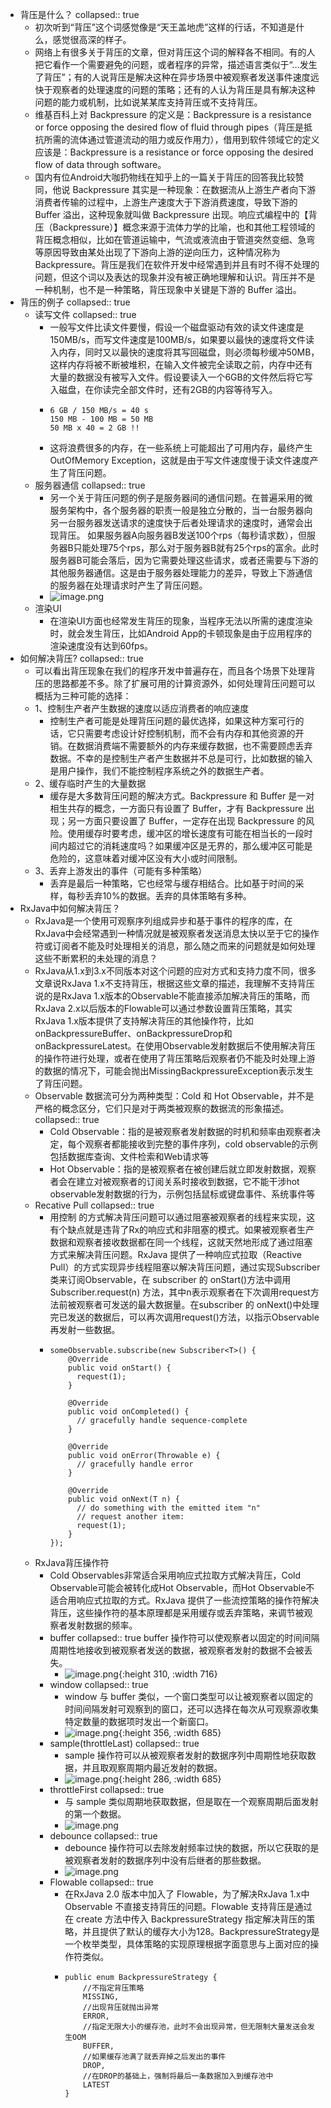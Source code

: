- 背压是什么？
  collapsed:: true
	- 初次听到“背压”这个词感觉像是“天王盖地虎”这样的行话，不知道是什么，感觉很高深的样子。
	- 网络上有很多关于背压的文章，但对背压这个词的解释各不相同。有的人把它看作一个需要避免的问题，或者程序的异常，描述语言类似于“…发生了背压”；有的人说背压是解决这种在异步场景中被观察者发送事件速度远快于观察者的处理速度的问题的策略；还有的人认为背压是具有解决这种问题的能力或机制，比如说某某库支持背压或不支持背压。
	- 维基百科上对 Backpressure 的定义是：Backpressure is a resistance or force opposing the desired flow of fluid through pipes（背压是抵抗所需的流体通过管道流动的阻力或反作用力），借用到软件领域它的定义应该是：Backpressure is a resistance or force opposing the desired flow of data through software。
	- 国内有位Android大咖扔物线在知乎上的一篇关于背压的回答我比较赞同，他说 Backpressure 其实是一种现象：在数据流从上游生产者向下游消费者传输的过程中，上游生产速度大于下游消费速度，导致下游的 Buffer 溢出，这种现象就叫做 Backpressure 出现。响应式编程中的【背压（Backpressure）】概念来源于流体力学的比喻，也和其他工程领域的背压概念相似，比如在管道运输中，气流或液流由于管道突然变细、急弯等原因导致由某处出现了下游向上游的逆向压力，这种情况称为 Backpressure。背压是我们在软件开发中经常遇到并且有时不得不处理的问题，但这个词以及表达的现象并没有被正确地理解和认识。背压并不是一种机制，也不是一种策略，背压现象中关键是下游的 Buffer 溢出。
- 背压的例子
  collapsed:: true
	- 读写文件
	  collapsed:: true
		- 一般写文件比读文件要慢，假设一个磁盘驱动有效的读文件速度是150MB/s，而写文件速度是100MB/s，如果要以最快的速度将文件读入内存，同时又以最快的速度将其写回磁盘，则必须每秒缓冲50MB，这样内存将被不断被堆积，在输入文件被完全读取之前，内存中还有大量的数据没有被写入文件。假设要读入一个6GB的文件然后将它写入磁盘，在你读完全部文件时，还有2GB的内容等待写入。
		- ```
		  6 GB / 150 MB/s = 40 s
		  150 MB - 100 MB = 50 MB
		  50 MB x 40 = 2 GB !!
		  ```
		- 这将浪费很多的内存，在一些系统上可能超出了可用内存，最终产生OutOfMemory Exception，这就是由于写文件速度慢于读文件速度产生了背压问题。
	- 服务器通信
	  collapsed:: true
		- 另一个关于背压问题的例子是服务器间的通信问题。在普遍采用的微服务架构中，各个服务器的职责一般是独立分散的，当一台服务器向另一台服务器发送请求的速度快于后者处理请求的速度时，通常会出现背压。
		  如果服务器A向服务器B发送100个rps（每秒请求数），但服务器B只能处理75个rps，那么对于服务器B就有25个rps的富余。此时服务器B可能会落后，因为它需要处理这些请求，或者还需要与下游的其他服务器通信。这是由于服务器处理能力的差异，导致上下游通信的服务器在处理请求时产生了背压问题。
		- ![image.png](../assets/image_1684303669086_0.png)
	- 渲染UI
		- 在渲染UI方面也经常发生背压的现象，当程序无法以所需的速度渲染时，就会发生背压，比如Android App的卡顿现象是由于应用程序的渲染速度没有达到60fps。
- 如何解决背压?
  collapsed:: true
	- 可以看出背压现象在我们的程序开发中普遍存在，而且各个场景下处理背压的思路都差不多。除了扩展可用的计算资源外，如何处理背压问题可以概括为三种可能的选择：
	- 1、控制生产者产生数据的速度以适应消费者的响应速度
		- 控制生产者可能是处理背压问题的最优选择，如果这种方案可行的话，它只需要考虑设计好控制机制，而不会有内存和其他资源的开销。在数据消费端不需要额外的内存来缓存数据，也不需要顾虑丢弃数据。不幸的是控制生产者产生数据并不总是可行，比如数据的输入是用户操作，我们不能控制程序系统之外的数据生产者。
	- 2、缓存临时产生的大量数据
		- 缓存是大多数背压问题的解决方式。Backpressure 和 Buffer 是一对相生共存的概念，一方面只有设置了 Buffer，才有 Backpressure 出现；另一方面只要设置了 Buffer，一定存在出现 Backpressure 的风险。使用缓存时要考虑，缓冲区的增长速度有可能在相当长的一段时间内超过它的消耗速度吗？如果缓冲区是无界的，那么缓冲区可能是危险的，这意味着对缓冲区没有大小或时间限制。
	- 3、丢弃上游发出的事件（可能有多种策略）
		- 丢弃是最后一种策略，它也经常与缓存相结合。比如基于时间的采样，每秒丢弃10%的数据。丢弃的具体策略有多种。
- RxJava中如何解决背压？
	- RxJava是一个使用可观察序列组成异步和基于事件的程序的库，在RxJava中会经常遇到一种情况就是被观察者发送消息太快以至于它的操作符或订阅者不能及时处理相关的消息，那么随之而来的问题就是如何处理这些不断累积的未处理的消息？
	- RxJava从1.x到3.x不同版本对这个问题的应对方式和支持力度不同，很多文章说RxJava 1.x不支持背压，根据这些文章的描述，我理解不支持背压说的是RxJava 1.x版本的Observable不能直接添加解决背压的策略，而RxJava 2.x以后版本的Flowable可以通过参数设置背压策略，其实RxJava 1.x版本提供了支持解决背压的其他操作符，比如onBackpressureBuffer、onBackpressureDrop和onBackpressureLatest。在使用Observable发射数据后不使用解决背压的操作符进行处理，或者在使用了背压策略后观察者仍不能及时处理上游的数据的情况下，可能会抛出MissingBackpressureException表示发生了背压问题。
	- Observable 数据流可分为两种类型：Cold 和 Hot Observable，并不是严格的概念区分，它们只是对于两类被观察的数据流的形象描述。
	  collapsed:: true
		- Cold Observable：指的是被观察者发射数据的时机和频率由观察者决定，每个观察者都能接收到完整的事件序列，cold observable的示例包括数据库查询、文件检索和Web请求等
		- Hot Observable：指的是被观察者在被创建后就立即发射数据，观察者会在建立对被观察者的订阅关系时接收到数据，它不能干涉hot observable发射数据的行为，示例包括鼠标或键盘事件、系统事件等
	- Recative Pull
	  collapsed:: true
		- 用控制 的方式解决背压问题可以通过阻塞被观察者的线程来实现，这有个缺点就是违背了Rx的响应式和非阻塞的模式。如果被观察者生产数据和观察者接收数据都在同一个线程，这就天然地形成了通过阻塞方式来解决背压问题。RxJava 提供了一种响应式拉取（Reactive Pull）的方式实现异步线程阻塞以解决背压问题，通过实现Subscriber类来订阅Observable，在 subscriber 的 onStart()方法中调用Subscriber.request(n) 方法，其中n表示观察者在下次调用request方法前被观察者可发送的最大数据量。在subscriber 的 onNext()中处理完已发送的数据后，可以再次调用request()方法，以指示Observable再发射一些数据。
		- ```
		  someObservable.subscribe(new Subscriber<T>() {
		      @Override
		      public void onStart() {
		        request(1);
		      }
		  
		      @Override
		      public void onCompleted() {
		        // gracefully handle sequence-complete
		      }
		  
		      @Override
		      public void onError(Throwable e) {
		        // gracefully handle error
		      }
		  
		      @Override
		      public void onNext(T n) {
		        // do something with the emitted item "n"
		        // request another item:
		        request(1);
		      }
		  });
		  
		  ```
	- RxJava背压操作符
		- Cold Observables非常适合采用响应式拉取方式解决背压，Cold Observable可能会被转化成Hot Observable，而Hot Observable不适合用响应式拉取的方式。RxJava 提供了一些流控策略的操作符解决背压，这些操作符的基本原理都是采用缓存或丢弃策略，来调节被观察者发射数据的频率。
		- buffer
		  collapsed:: true
		  buffer 操作符可以使观察者以固定的时间间隔周期性地接收到被观察者发送的数据，被观察者发射的数据不会被丢失。
			- ![image.png](../assets/image_1684303873890_0.png){:height 310, :width 716}
		- window
		  collapsed:: true
			- window 与 buffer 类似，一个窗口类型可以让被观察者以固定的时间间隔发射可观察到的窗口，还可以选择在每次从可观察源收集特定数量的数据项时发出一个新窗口。
			- ![image.png](../assets/image_1684303908176_0.png){:height 356, :width 685}
		- sample(throttleLast)
		  collapsed:: true
			- sample 操作符可以从被观察者发射的数据序列中周期性地获取数据，并且取观察周期内最近发射的数据。
			- ![image.png](../assets/image_1684303992386_0.png){:height 286, :width 685}
		- throttleFirst
		  collapsed:: true
			- 与 sample 类似周期地获取数据，但是取在一个观察周期后面发射的第一个数据。
			- ![image.png](../assets/image_1684304008101_0.png)
		- debounce
		  collapsed:: true
			- debounce 操作符可以去除发射频率过快的数据，所以它获取的是被观察者发射的数据序列中没有后继者的那些数据。
			- ![image.png](../assets/image_1684304025906_0.png)
		- Flowable
		  collapsed:: true
			- 在RxJava 2.0 版本中加入了 Flowable，为了解决RxJava 1.x中 Observable 不直接支持背压的问题。Flowable 支持背压是通过在 create 方法中传入 BackpressureStrategy 指定解决背压的策略，并且提供了默认的缓存大小为128。BackpressureStrategy是一个枚举类型，具体策略的实现原理根据字面意思与上面对应的操作符类似。
			- ```
			  public enum BackpressureStrategy {
			      //不指定背压策略
			      MISSING,
			      //出现背压就抛出异常
			      ERROR,
			      //指定无限大小的缓存池，此时不会出现异常，但无限制大量发送会发生OOM
			      BUFFER,
			      //如果缓存池满了就丢弃掉之后发出的事件
			      DROP,
			      //在DROP的基础上，强制将最后一条数据加入到缓存池中
			      LATEST
			  }
			  ```
